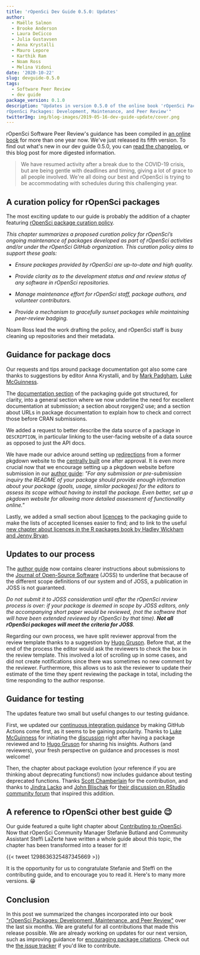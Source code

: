 ```yaml
---
title: 'rOpenSci Dev Guide 0.5.0: Updates'
author:
  - Maëlle Salmon
  - Brooke Anderson
  - Laura DeCicco
  - Julia Gustavsen
  - Anna Krystalli
  - Mauro Lepore
  - Karthik Ram
  - Noam Ross
  - Melina Vidoni
date: '2020-10-22'
slug: devguide-0.5.0
tags:
  - Software Peer Review
  - dev guide
package_version: 0.1.0
description: "Updates in version 0.5.0 of the online book 'rOpenSci Packages: Development, Maintenance, and Peer Review
rOpenSci Packages: Development, Maintenance, and Peer Review'"
twitterImg: img/blog-images/2019-05-16-dev-guide-update/cover.png
---
```


rOpenSci Software Peer Review's guidance has been compiled in [an online book](https://devguide.ropensci.org/) for more than one year now. We've just released its fifth version. 
To find out what's new in our dev guide 0.5.0, you can [read the changelog](https://devguide.ropensci.org/booknews.html), 
or this blog post for more digested information.

> We have resumed activity after a break due to the COVID-19 crisis, but are being gentle with deadlines and timing, giving a lot of grace to all people involved. We're all doing our best and rOpenSci is trying to be accommodating with schedules during this challenging year.

## A curation policy for rOpenSci packages

The most exciting update to our guide is probably the addition of a chapter featuring [rOpenSci package curation policy](https://devguide.ropensci.org/curationpolicy.html).

_This chapter summarizes a proposed curation policy for rOpenSci’s ongoing maintenance of packages developed as part of rOpenSci activities and/or under the rOpenSci GitHub organization. This curation policy aims to support these goals:_

* _Ensure packages provided by rOpenSci are up-to-date and high quality._

* _Provide clarity as to the development status and and review status of any software in rOpenSci repositories._

* _Manage maintenance effort for rOpenSci staff, package authors, and volunteer contributors._

* _Provide a mechanism to gracefully sunset packages while maintaining peer-review badging._

Noam Ross lead the work drafting the policy, and rOpenSci staff is busy cleaning up repositories and their metadata.

## Guidance for package docs

Our requests and tips around package documentation got also some care thanks to suggestions by editor Anna Krystalli, and by [Mark Padgham](https://github.com/mpadge), [Luke McGuinness](https://github.com/mcguinlu).

The [documentation section](https://devguide.ropensci.org/building.html#documentation) of the packaging guide got structured, for clarity, into a general section where we now underline the need for excellent documentation at submission; a section about roxygen2 use; and a section about URLs in package documentation to explain how to check and correct those before CRAN submissions.

We added a request to better describe the data source of a package in `DESCRIPTION`, in particular linking to the user-facing website of a data source as opposed to just the API docs.

We have made our advice around setting up [redirections](https://devguide.ropensci.org/redirect.html) from a former pkgdown website to the [centrally built](/technotes/2019/06/07/ropensci-docs/) one after approval.
It is even more crucial now that we encourage setting up a pkgdown website before submission in our [author guide](https://devguide.ropensci.org/guide-for-authors.html): _"For any submission or pre-submission inquiry the README of your package should provide enough information about your package (goals, usage, similar packages) for the editors to assess its scope without having to install the package. Even better, set up a pkgdown website for allowing more detailed assessment of functionality online."_

Lastly, we added a small section about [licences](https://devguide.ropensci.org/building.html#licence) to the packaging guide to make the lists of accepted licenses easier to find; and to link to the useful [new chapter about licences in the R packages book by Hadley Wickham and Jenny Bryan](https://r-pkgs.org/license.html).


## Updates to our process

The [author guide](https://devguide.ropensci.org/guide-for-authors.html) now contains clearer instructions about submissions to the [Journal of Open-Source Software](https://joss.theoj.org/) (JOSS) to underline that because of the different scope definitions of our system and of JOSS, a publication in JOSS is not guaranteed.

_Do not submit it to JOSS consideration until after the rOpenSci review process is over: if your package is deemed in scope by JOSS editors, only the accompanying short paper would be reviewed, (not the software that will have been extended reviewed by rOpenSci by that time). **Not all rOpenSci packages will meet the criteria for JOSS**._

Regarding our own process, we have split reviewer approval from the review template thanks to a suggestion by [Hugo Gruson](https://github.com/bisaloo).
Before that, at the end of the process the editor would ask the reviewers to check the box in the review template.
This involved a lot of scrolling up in some cases, and did not create notifications since there was sometimes no new comment by the reviewer.
Furthermore, this allows us to ask the reviewer to update their estimate of the time they spent reviewing the package in total, including the time responding to the author response.

## Guidance for testing

The updates feature two small but useful changes to our testing guidance.

First, we updated our [continuous integration guidance](https://devguide.ropensci.org/ci.html#whichci) by making GitHub Actions come first, as it seems to be gaining popularity. Thanks to [Luke McGuinness](https://github.com/mcguinlu) for initiating the [discussion](https://github.com/ropensci/dev_guide/issues/269) right after having a package reviewed and to [Hugo Gruson](https://github.com/bisaloo) for sharing his insights.
Authors (and reviewers), your fresh perspective on guidance and processes is most welcome!

Then, the chapter about package evolution (your reference if you are thinking about deprecating functions!) now includes guidance about testing deprecated functions. 
Thanks [Scott Chamberlain](/author/scott-chamberlain) for the contribution, and thanks to [Jindra Lacko](https://www.jla-data.net/) and [John Blischak](https://jdblischak.com/) for [their discussion on RStudio community forum](https://community.rstudio.com/t/unit-testing-of-a-deprecated-function/42837/) that inspired this addition.


## A reference to rOpenSci other best guide :wink:

Our guide featured a quite light chapter about [Contributing to rOpenSci](https://devguide.ropensci.org/contributingguide.html).
Now that rOpenSci Community Manager Stefanie Butland and Community Assistant Steffi LaZerte have written a whole guide about this topic, the chapter has been transformed into a teaser for it!

{{< tweet 1298636325487345669 >}}

It is the opportunity for us to congratulate Stefanie and Steffi on the contributing guide, and to encourage you to read it.
Here's to many more versions. :grin:

## Conclusion

In this post we summarized the changes incorporated into our book ["rOpenSci Packages: Development, Maintenance, and Peer Review"](https://devguide.ropensci.org/) over the last six months. 
We are grateful for all contributions that made this release possible. 
We are already working on updates for our next version, such as improving guidance for [encouraging package citations](https://github.com/ropensci/dev_guide/issues/115). 
Check out the [the issue tracker](https://github.com/ropensci/dev_guide/issues/) if you'd like to contribute.
